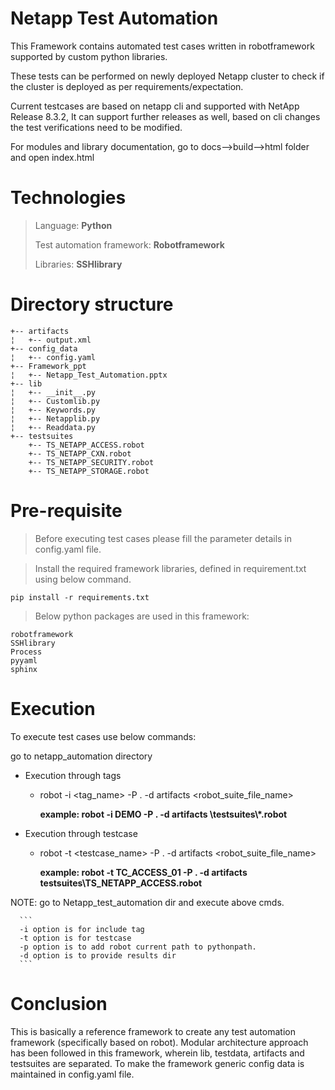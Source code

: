 
# Netapp Test Automation

This Framework contains automated test cases written in robotframework supported by custom python libraries.

These tests can be performed on newly deployed Netapp cluster to check if the cluster is deployed as per requirements/expectation.

Current testcases are based on netapp cli and supported with NetApp Release 8.3.2,
It can support further releases as well, based on cli changes the test verifications need to be modified.

For modules and library documentation, go to docs-->build-->html folder and open index.html

Technologies
============

> Language: **Python**
>
> Test automation framework: **Robotframework** 
>
> Libraries: **SSHlibrary**

Directory structure
===================
```
+-- artifacts
¦   +-- output.xml
+-- config_data
¦   +-- config.yaml
+-- Framework_ppt
¦   +-- Netapp_Test_Automation.pptx
+-- lib
¦   +-- __init__.py
¦   +-- Customlib.py
¦   +-- Keywords.py
¦   +-- Netapplib.py
¦   +-- Readdata.py
+-- testsuites
    +-- TS_NETAPP_ACCESS.robot
    +-- TS_NETAPP_CXN.robot
    +-- TS_NETAPP_SECURITY.robot
    +-- TS_NETAPP_STORAGE.robot
```
	
Pre-requisite
=============

> Before executing test cases please fill the parameter details in config.yaml file.

> Install the required framework libraries, defined in requirement.txt using below command.

  `pip install -r requirements.txt`

> Below python packages are used in this framework:
```
robotframework
SSHlibrary
Process
pyyaml
sphinx
```


Execution
=========

To execute test cases use below commands:

go to netapp_automation directory

- Execution through tags
  - robot -i <tag_name> -P . -d artifacts <robot_suite_file_name>
    
    **example: robot -i DEMO -P . -d artifacts \testsuites\\*.robot**
  
- Execution through testcase
  - robot -t <testcase_name> -P . -d artifacts <robot_suite_file_name>
    
    **example: robot -t TC_ACCESS_01 -P . -d artifacts testsuites\TS_NETAPP_ACCESS.robot**
  
NOTE: go to Netapp_test_automation dir and execute above cmds.
      
      ```
      -i option is for include tag
      -t option is for testcase
      -p option is to add robot current path to pythonpath.
      -d option is to provide results dir
      ```
      
  
Conclusion
==========

This is basically a reference framework to create any test automation framework (specifically based on robot). Modular architecture approach has been followed in this framework, wherein lib, testdata, artifacts and testsuites are separated. To make the framework generic config data is maintained in config.yaml file.  
	



	
